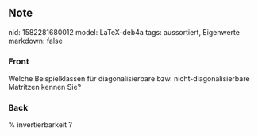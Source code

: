## Note
nid: 1582281680012
model: LaTeX-deb4a
tags: aussortiert, Eigenwerte
markdown: false

### Front
<div>Welche Beispielklassen für diagonalisierbare bzw. nicht-diagonalisierbare Matritzen kennen Sie?</div>

### Back
% invertierbarkeit ?

